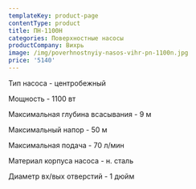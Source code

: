 ```yaml
---
templateKey: product-page
contentType: product
title: ПН-1100Н
categories: Поверхностные насосы
productCompany: Вихрь
image: /img/poverhnostnyiy-nasos-vihr-pn-1100n.jpg
price: '5140'
---
```

Тип насоса - центробежный

Мощность - 1100 вт

Максимальная глубина всасывания - 9 м

Максимальный напор - 50 м

Максимальная подача - 70 л/мин

Материал корпуса насоса - н. сталь

Диаметр вх/вых отверстий - 1 дюйм
